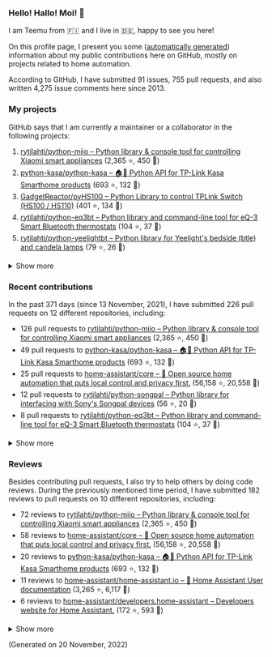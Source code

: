 
<!-- {'rateLimit': {'cost': 1, 'remaining': 4991, 'resetAt': '2022-11-20T03:44:49Z'}, 'user': {'twitterUsername': None, 'createdAt': '2013-02-26T14:57:51Z', 'commitComments': {'totalCount': 32}, 'issueComments': {'totalCount': 4275}, 'issues': {'totalCount': 91}, 'pullRequests': {'totalCount': 755}, 'contributionsCollection': {'totalCommitContributions': 249, 'totalIssueContributions': 9, 'totalPullRequestContributions': 226, 'totalPullRequestReviewContributions': 182, 'totalRepositoriesWithContributedCommits': 12, 'totalRepositoriesWithContributedPullRequestReviews': 10, 'totalRepositoriesWithContributedPullRequests': 10, 'startedAt': '2021-11-13T23:00:00Z', 'endedAt': '2022-11-20T22:59:59Z', 'totalRepositoriesWithContributedIssues': 4, 'repositoryContributions': {'totalCount': 4}, 'pullRequestContributions': {'totalCount': 226}, 'pullRequestContributionsByRepository': [{'contributions': {'totalCount': 126}, 'repository': {'nameWithOwner': 'rytilahti/python-miio', 'url': 'https://github.com/rytilahti/python-miio', 'stargazerCount': 2365, 'description': 'Python library & console tool for controlling Xiaomi smart appliances', 'forkCount': 450}}, {'contributions': {'totalCount': 49}, 'repository': {'nameWithOwner': 'python-kasa/python-kasa', 'url': 'https://github.com/python-kasa/python-kasa', 'stargazerCount': 693, 'description': '🏠🤖 Python API for TP-Link Kasa Smarthome products', 'forkCount': 132}}, {'contributions': {'totalCount': 25}, 'repository': {'nameWithOwner': 'home-assistant/core', 'url': 'https://github.com/home-assistant/core', 'stargazerCount': 56158, 'description': ':house_with_garden: Open source home automation that puts local control and privacy first.', 'forkCount': 20558}}, {'contributions': {'totalCount': 12}, 'repository': {'nameWithOwner': 'rytilahti/python-songpal', 'url': 'https://github.com/rytilahti/python-songpal', 'stargazerCount': 56, 'description': "Python library for interfacing with Sony's Songpal devices", 'forkCount': 20}}, {'contributions': {'totalCount': 8}, 'repository': {'nameWithOwner': 'rytilahti/python-eq3bt', 'url': 'https://github.com/rytilahti/python-eq3bt', 'stargazerCount': 104, 'description': 'Python library and command-line tool for eQ-3 Smart Bluetooth thermostats', 'forkCount': 37}}, {'contributions': {'totalCount': 2}, 'repository': {'nameWithOwner': 'rytilahti/homeassistant-upnp-availability', 'url': 'https://github.com/rytilahti/homeassistant-upnp-availability', 'stargazerCount': 13, 'description': 'UPnP Availability sensor for Home Assistant', 'forkCount': 5}}, {'contributions': {'totalCount': 1}, 'repository': {'nameWithOwner': 'Squachen/micloud', 'url': 'https://github.com/Squachen/micloud', 'stargazerCount': 94, 'description': 'Library for connecting to xiaomi cloud. ', 'forkCount': 10}}, {'contributions': {'totalCount': 1}, 'repository': {'nameWithOwner': 'home-assistant/home-assistant.io', 'url': 'https://github.com/home-assistant/home-assistant.io', 'stargazerCount': 3265, 'description': ':blue_book: Home Assistant User documentation', 'forkCount': 6117}}, {'contributions': {'totalCount': 1}, 'repository': {'nameWithOwner': 'home-assistant/frontend', 'url': 'https://github.com/home-assistant/frontend', 'stargazerCount': 2629, 'description': ':lollipop: Frontend for Home Assistant', 'forkCount': 1840}}, {'contributions': {'totalCount': 1}, 'repository': {'nameWithOwner': 'SoCo/SoCo', 'url': 'https://github.com/SoCo/SoCo', 'stargazerCount': 1348, 'description': 'SoCo (Sonos Controller) is a Python project that allows you to programmatically control Sonos speakers.', 'forkCount': 224}}], 'issueContributions': {'totalCount': 9}, 'pullRequestReviewContributionsByRepository': [{'contributions': {'totalCount': 72}, 'repository': {'description': 'Python library & console tool for controlling Xiaomi smart appliances', 'nameWithOwner': 'rytilahti/python-miio', 'url': 'https://github.com/rytilahti/python-miio', 'stargazerCount': 2365, 'forkCount': 450}}, {'contributions': {'totalCount': 58}, 'repository': {'description': ':house_with_garden: Open source home automation that puts local control and privacy first.', 'nameWithOwner': 'home-assistant/core', 'url': 'https://github.com/home-assistant/core', 'stargazerCount': 56158, 'forkCount': 20558}}, {'contributions': {'totalCount': 20}, 'repository': {'description': '🏠🤖 Python API for TP-Link Kasa Smarthome products', 'nameWithOwner': 'python-kasa/python-kasa', 'url': 'https://github.com/python-kasa/python-kasa', 'stargazerCount': 693, 'forkCount': 132}}, {'contributions': {'totalCount': 11}, 'repository': {'description': ':blue_book: Home Assistant User documentation', 'nameWithOwner': 'home-assistant/home-assistant.io', 'url': 'https://github.com/home-assistant/home-assistant.io', 'stargazerCount': 3265, 'forkCount': 6117}}, {'contributions': {'totalCount': 6}, 'repository': {'description': 'Developers website for Home Assistant.', 'nameWithOwner': 'home-assistant/developers.home-assistant', 'url': 'https://github.com/home-assistant/developers.home-assistant', 'stargazerCount': 172, 'forkCount': 593}}, {'contributions': {'totalCount': 6}, 'repository': {'description': "Python library for interfacing with Sony's Songpal devices", 'nameWithOwner': 'rytilahti/python-songpal', 'url': 'https://github.com/rytilahti/python-songpal', 'stargazerCount': 56, 'forkCount': 20}}, {'contributions': {'totalCount': 4}, 'repository': {'description': 'Python library and command-line tool for eQ-3 Smart Bluetooth thermostats', 'nameWithOwner': 'rytilahti/python-eq3bt', 'url': 'https://github.com/rytilahti/python-eq3bt', 'stargazerCount': 104, 'forkCount': 37}}, {'contributions': {'totalCount': 2}, 'repository': {'description': ':house_with_garden: Open-source home automation platform running on Python 3', 'nameWithOwner': 'rytilahti/home-assistant', 'url': 'https://github.com/rytilahti/home-assistant', 'stargazerCount': 1, 'forkCount': 2}}, {'contributions': {'totalCount': 2}, 'repository': {'description': 'SoCo (Sonos Controller) is a Python project that allows you to programmatically control Sonos speakers.', 'nameWithOwner': 'SoCo/SoCo', 'url': 'https://github.com/SoCo/SoCo', 'stargazerCount': 1348, 'forkCount': 224}}, {'contributions': {'totalCount': 1}, 'repository': {'description': 'UPnP Availability sensor for Home Assistant', 'nameWithOwner': 'rytilahti/homeassistant-upnp-availability', 'url': 'https://github.com/rytilahti/homeassistant-upnp-availability', 'stargazerCount': 13, 'forkCount': 5}}]}, 'followers': {'totalCount': 250}, 'repositories': {'nodes': [{'description': 'Python library & console tool for controlling Xiaomi smart appliances', 'stargazerCount': 2365, 'name': 'python-miio', 'nameWithOwner': 'rytilahti/python-miio', 'forkCount': 450, 'url': 'https://github.com/rytilahti/python-miio'}, {'description': '🏠🤖 Python API for TP-Link Kasa Smarthome products', 'stargazerCount': 693, 'name': 'python-kasa', 'nameWithOwner': 'python-kasa/python-kasa', 'forkCount': 132, 'url': 'https://github.com/python-kasa/python-kasa'}, {'description': 'Python Library to control TPLink Switch (HS100 / HS110)', 'stargazerCount': 401, 'name': 'pyHS100', 'nameWithOwner': 'GadgetReactor/pyHS100', 'forkCount': 134, 'url': 'https://github.com/GadgetReactor/pyHS100'}, {'description': 'Python library and command-line tool for eQ-3 Smart Bluetooth thermostats', 'stargazerCount': 104, 'name': 'python-eq3bt', 'nameWithOwner': 'rytilahti/python-eq3bt', 'forkCount': 37, 'url': 'https://github.com/rytilahti/python-eq3bt'}, {'description': "Python library for Yeelight's bedside (btle) and candela lamps", 'stargazerCount': 79, 'name': 'python-yeelightbt', 'nameWithOwner': 'rytilahti/python-yeelightbt', 'forkCount': 26, 'url': 'https://github.com/rytilahti/python-yeelightbt'}, {'description': "Python library for interfacing with Sony's Songpal devices", 'stargazerCount': 56, 'name': 'python-songpal', 'nameWithOwner': 'rytilahti/python-songpal', 'forkCount': 20, 'url': 'https://github.com/rytilahti/python-songpal'}, {'description': 'Control your Home Assistant media players from your desktop using MPRIS', 'stargazerCount': 16, 'name': 'homeassistant-mpris-bridge', 'nameWithOwner': 'rytilahti/homeassistant-mpris-bridge', 'forkCount': 0, 'url': 'https://github.com/rytilahti/homeassistant-mpris-bridge'}, {'description': 'Python library for accessing ubus over JSON-RPC', 'stargazerCount': 14, 'name': 'python-ubus', 'nameWithOwner': 'rytilahti/python-ubus', 'forkCount': 10, 'url': 'https://github.com/rytilahti/python-ubus'}, {'description': 'UPnP Availability sensor for Home Assistant', 'stargazerCount': 13, 'name': 'homeassistant-upnp-availability', 'nameWithOwner': 'rytilahti/homeassistant-upnp-availability', 'forkCount': 5, 'url': 'https://github.com/rytilahti/homeassistant-upnp-availability'}, {'description': 'Everything you ever wanted to know about caching resolvers but were afraid to ask', 'stargazerCount': 5, 'name': 'ripe-hackathon-dns-caching', 'nameWithOwner': 'DNS-OARC/ripe-hackathon-dns-caching', 'forkCount': 2, 'url': 'https://github.com/DNS-OARC/ripe-hackathon-dns-caching'}, {'description': 'Python interface for intel_nuc_led kernel driver', 'stargazerCount': 2, 'name': 'python-nucled', 'nameWithOwner': 'rytilahti/python-nucled', 'forkCount': 1, 'url': 'https://github.com/rytilahti/python-nucled'}, {'description': None, 'stargazerCount': 0, 'name': '.github', 'nameWithOwner': 'rytilahti/.github', 'forkCount': 0, 'url': 'https://github.com/rytilahti/.github'}, {'description': None, 'stargazerCount': 0, 'name': 'rytilahti', 'nameWithOwner': 'rytilahti/rytilahti', 'forkCount': 0, 'url': 'https://github.com/rytilahti/rytilahti'}]}, 'organizations': {'nodes': [{'url': 'https://github.com/home-assistant', 'viewerIsAMember': True, 'name': 'Home Assistant'}, {'url': 'https://github.com/python-kasa', 'viewerIsAMember': True, 'name': 'python-kasa'}]}}} -->
### Hello! Hallo! Moi! 👋

I am Teemu from 🇫🇮 and I live in 🇩🇪, happy to see you here!

On this profile page, I present you some ([automatically generated](https://github.com/rytilahti/rytilahti)) information about my public contributions here on GitHub, 
mostly on projects related to home automation.

According to GitHub, I have submitted 91 issues, 755 pull requests,
and also written 4,275 issue comments here since 2013.


### My projects

GitHub says that I am currently a maintainer or a collaborator in the following projects:

1. [rytilahti/python-miio – Python library & console tool for controlling Xiaomi smart appliances](https://github.com/rytilahti/python-miio) (2,365 ⭐️, 450 🍴)
2. [python-kasa/python-kasa – 🏠🤖 Python API for TP-Link Kasa Smarthome products](https://github.com/python-kasa/python-kasa) (693 ⭐️, 132 🍴)
3. [GadgetReactor/pyHS100 – Python Library to control TPLink Switch (HS100 / HS110)](https://github.com/GadgetReactor/pyHS100) (401 ⭐️, 134 🍴)
4. [rytilahti/python-eq3bt – Python library and command-line tool for eQ-3 Smart Bluetooth thermostats](https://github.com/rytilahti/python-eq3bt) (104 ⭐️, 37 🍴)
5. [rytilahti/python-yeelightbt – Python library for Yeelight's bedside (btle) and candela lamps](https://github.com/rytilahti/python-yeelightbt) (79 ⭐️, 26 🍴)

<details><summary>Show more</summary><p>

6. [rytilahti/python-songpal – Python library for interfacing with Sony's Songpal devices](https://github.com/rytilahti/python-songpal) (56 ⭐️, 20 🍴)
7. [rytilahti/homeassistant-mpris-bridge – Control your Home Assistant media players from your desktop using MPRIS](https://github.com/rytilahti/homeassistant-mpris-bridge) (16 ⭐️, 0 🍴)
8. [rytilahti/python-ubus – Python library for accessing ubus over JSON-RPC](https://github.com/rytilahti/python-ubus) (14 ⭐️, 10 🍴)
9. [rytilahti/homeassistant-upnp-availability – UPnP Availability sensor for Home Assistant](https://github.com/rytilahti/homeassistant-upnp-availability) (13 ⭐️, 5 🍴)
10. [DNS-OARC/ripe-hackathon-dns-caching – Everything you ever wanted to know about caching resolvers but were afraid to ask](https://github.com/DNS-OARC/ripe-hackathon-dns-caching) (5 ⭐️, 2 🍴)
11. [rytilahti/python-nucled – Python interface for intel_nuc_led kernel driver](https://github.com/rytilahti/python-nucled) (2 ⭐️, 1 🍴)
12. [rytilahti/.github – None](https://github.com/rytilahti/.github) (0 ⭐️, 0 🍴)
</p></details>

### Recent contributions

In the past 371 days (since 13 November, 2021), I have submitted 226 pull requests on 12 different repositories, including:
* 126 pull requests to [rytilahti/python-miio – Python library & console tool for controlling Xiaomi smart appliances](https://github.com/rytilahti/python-miio) (2,365 ⭐️, 450 🍴)
* 49 pull requests to [python-kasa/python-kasa – 🏠🤖 Python API for TP-Link Kasa Smarthome products](https://github.com/python-kasa/python-kasa) (693 ⭐️, 132 🍴)
* 25 pull requests to [home-assistant/core – :house_with_garden: Open source home automation that puts local control and privacy first.](https://github.com/home-assistant/core) (56,158 ⭐️, 20,558 🍴)
* 12 pull requests to [rytilahti/python-songpal – Python library for interfacing with Sony's Songpal devices](https://github.com/rytilahti/python-songpal) (56 ⭐️, 20 🍴)
* 8 pull requests to [rytilahti/python-eq3bt – Python library and command-line tool for eQ-3 Smart Bluetooth thermostats](https://github.com/rytilahti/python-eq3bt) (104 ⭐️, 37 🍴)

<details><summary>Show more</summary><p>

* 2 pull requests to [rytilahti/homeassistant-upnp-availability – UPnP Availability sensor for Home Assistant](https://github.com/rytilahti/homeassistant-upnp-availability) (13 ⭐️, 5 🍴)
* 1 pull requests to [Squachen/micloud – Library for connecting to xiaomi cloud. ](https://github.com/Squachen/micloud) (94 ⭐️, 10 🍴)
* 1 pull requests to [home-assistant/home-assistant.io – :blue_book: Home Assistant User documentation](https://github.com/home-assistant/home-assistant.io) (3,265 ⭐️, 6,117 🍴)
* 1 pull requests to [home-assistant/frontend – :lollipop: Frontend for Home Assistant](https://github.com/home-assistant/frontend) (2,629 ⭐️, 1,840 🍴)
* 1 pull requests to [SoCo/SoCo – SoCo (Sonos Controller) is a Python project that allows you to programmatically control Sonos speakers.](https://github.com/SoCo/SoCo) (1,348 ⭐️, 224 🍴)
</p></details>


### Reviews

Besides contributing pull requests, I also try to help others by doing code reviews.
During the previously mentioned time period, I have submitted 182 reviews to pull requests on 10 different repositories, including:
* 72 reviews to [rytilahti/python-miio – Python library & console tool for controlling Xiaomi smart appliances](https://github.com/rytilahti/python-miio) (2,365 ⭐️, 450 🍴)
* 58 reviews to [home-assistant/core – :house_with_garden: Open source home automation that puts local control and privacy first.](https://github.com/home-assistant/core) (56,158 ⭐️, 20,558 🍴)
* 20 reviews to [python-kasa/python-kasa – 🏠🤖 Python API for TP-Link Kasa Smarthome products](https://github.com/python-kasa/python-kasa) (693 ⭐️, 132 🍴)
* 11 reviews to [home-assistant/home-assistant.io – :blue_book: Home Assistant User documentation](https://github.com/home-assistant/home-assistant.io) (3,265 ⭐️, 6,117 🍴)
* 6 reviews to [home-assistant/developers.home-assistant – Developers website for Home Assistant.](https://github.com/home-assistant/developers.home-assistant) (172 ⭐️, 593 🍴)

<details><summary>Show more</summary><p>

* 6 reviews to [rytilahti/python-songpal – Python library for interfacing with Sony's Songpal devices](https://github.com/rytilahti/python-songpal) (56 ⭐️, 20 🍴)
* 4 reviews to [rytilahti/python-eq3bt – Python library and command-line tool for eQ-3 Smart Bluetooth thermostats](https://github.com/rytilahti/python-eq3bt) (104 ⭐️, 37 🍴)
* 2 reviews to [rytilahti/home-assistant – :house_with_garden: Open-source home automation platform running on Python 3](https://github.com/rytilahti/home-assistant) (1 ⭐️, 2 🍴)
* 2 reviews to [SoCo/SoCo – SoCo (Sonos Controller) is a Python project that allows you to programmatically control Sonos speakers.](https://github.com/SoCo/SoCo) (1,348 ⭐️, 224 🍴)
* 1 reviews to [rytilahti/homeassistant-upnp-availability – UPnP Availability sensor for Home Assistant](https://github.com/rytilahti/homeassistant-upnp-availability) (13 ⭐️, 5 🍴)
</p></details>

(Generated on 20 November, 2022)
